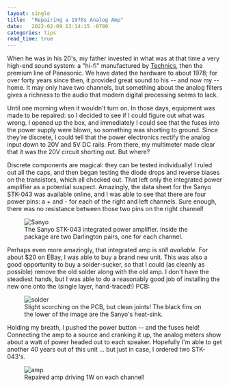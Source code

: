 ```yaml
---
layout: single
title:  "Repairing a 1970s Analog Amp"
date:   2022-02-09 13:14:15 -0700
categories: tips
read_time: true
---
```


When he was in his 20's, my father invested in what was at that time a very high-end sound system: a "hi-fi" manufactured by [Technics](https://www.technics.com/us/), then the premium line of Panasonic.  We have dated the hardware to about 1978; for over forty years since then, it provided great sound to his -- and now my -- home.  It may only have two channels, but something about the analog filters gives a richness to the audio that modern digital processing seems to lack.

Until one morning when it wouldn't turn on.  In those days, equipment was made to be repaired: so I decided to see if I could figure out what was wrong.  I opened up the box, and immediately I could see that the fuses into the power supply were blown, so something was shorting to ground.  Since they're discrete, I could tell that the power electronics rectify the analog input down to 20V and 5V DC rails.  From there, my multimeter made clear that it was the 20V circuit shorting out.  But where?

Discrete components are magical: they can be tested individually!  I ruled out all the caps, and then began testing the diode drops and reverse biases on the transistors, which all checked out.  That left only the integrated power amplifier as a potential suspect.  Amazingly, the data sheet for the Sanyo STK-043 was available online, and I was able to see that there are four power pins: a + and - for each of the right and left channels.  Sure enough, there was no resistance between those two pins on the right channel!

<figure>
  <img src="{{ '/assets/images/posts/amp-repair/p0.jpg' | relative_url }}" alt="Sanyo" class="full">
  <figcaption>The Sanyo STK-043 integrated power amplifier.  Inside the package are two Darlington pairs, one for each channel.</figcaption>
</figure>

Perhaps even more amazingly, that integrated amp is *still available.*  For about $20 on EBay, I was able to buy a brand new unit.  This was also a good opportunity to buy a solder-sucker, so that I could (as cleanly as possible) remove the old solder along with the old amp.  I don't have the steadiest hands, but I was able to do a reasonably good job of installing the new one onto the (single layer, hand-traced!) PCB:

<figure>
  <img src="{{ '/assets/images/posts/amp-repair/p1.jpg' | relative_url }}" alt="solder" class="full">
  <figcaption>Slight scorching on the PCB, but clean joints! The black fins on the lower of the image are the Sanyo's heat-sink.</figcaption>
</figure>

Holding my breath, I pushed the power button -- and the fuses held!  Connecting the amp to a source and cranking it up, the analog meters show about a watt of power headed out to each speaker.  Hopefully I'm able to get another 40 years out of this unit ... but just in case, I ordered two STK-043's.

<figure>
  <img src="{{ '/assets/images/posts/amp-repair/p2.jpg' | relative_url }}" alt="amp" class="full">
  <figcaption>Repaired amp driving 1W on each channel!</figcaption>
</figure>
